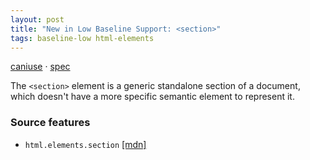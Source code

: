 ```yaml
---
layout: post
title: "New in Low Baseline Support: <section>"
tags: baseline-low html-elements
---
```


[caniuse](https://caniuse.com/?search=section) · [spec](https://html.spec.whatwg.org/multipage/sections.html#the-section-element)

The `<section>` element is a generic standalone section of a document, which doesn't have a more specific semantic element to represent it.

### Source features

- ``html.elements.section`` [[mdn]](https://developer.mozilla.org/en-US/search?q=html.elements.section)
